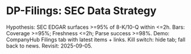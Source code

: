 # DP-Filings: SEC Data Strategy

Hypothesis: SEC EDGAR surfaces >=95% of 8-K/10-Q within <=2h.
Bars: Coverage >=95%; Freshness <=2h; Parse success >=98%.
Demo: CompanyHub Filings tab with latest items + links.
Kill switch: hide tab; fall back to news.
Revisit: 2025-09-05.
